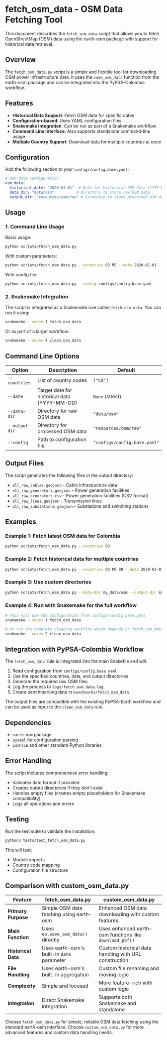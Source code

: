 # fetch_osm_data - OSM Data Fetching Tool

This document describes the `fetch_osm_data` script that allows you to fetch OpenStreetMap (OSM) data using the earth-osm package with support for historical data retrieval.

## Overview

The `fetch_osm_data.py` script is a simple and flexible tool for downloading OSM power infrastructure data. It uses the `save_osm_data` function from the earth-osm package and can be integrated into the PyPSA-Colombia workflow.

## Features

- **Historical Data Support**: Fetch OSM data for specific dates
- **Configuration-based**: Uses YAML configuration files
- **Snakemake Integration**: Can be run as part of a Snakemake workflow
- **Command Line Interface**: Also supports standalone command-line usage
- **Multiple Country Support**: Download data for multiple countries at once

## Configuration

Add the following section to your `configs/config.base.yaml`:

```yaml
# OSM data configuration
osm_data:
  historical_date: "2020-01-01"  # Date for historical OSM data (YYYY-MM-DD format)
  data_dir: "data/osm"          # Directory to store raw OSM data
  output_dir: "resources/osm/raw" # Directory to store processed OSM data
```

## Usage

### 1. Command Line Usage

Basic usage:
```bash
python scripts/fetch_osm_data.py
```

With custom parameters:
```bash
python scripts/fetch_osm_data.py --countries CO PE --date 2020-01-01 --data-dir data/osm --output-dir resources/osm/raw
```

With config file:
```bash
python scripts/fetch_osm_data.py --config configs/config.base.yaml
```

### 2. Snakemake Integration

The script is integrated as a Snakemake rule called `fetch_osm_data`. You can run it using:

```bash
snakemake --cores 1 fetch_osm_data
```

Or as part of a larger workflow:
```bash
snakemake --cores 4 clean_osm_data
```

## Command Line Options

| Option | Description | Default |
|--------|-------------|---------|
| `--countries` | List of country codes | `["CO"]` |
| `--date` | Target date for historical data (YYYY-MM-DD) | `None` (latest) |
| `--data-dir` | Directory for raw OSM data | `"data/osm"` |
| `--output-dir` | Directory for processed OSM data | `"resources/osm/raw"` |
| `--config` | Path to configuration file | `"configs/config.base.yaml"` |

## Output Files

The script generates the following files in the output directory:

- `all_raw_cables.geojson` - Cable infrastructure data
- `all_raw_generators.geojson` - Power generation facilities
- `all_raw_generators.csv` - Power generation facilities (CSV format)
- `all_raw_lines.geojson` - Transmission lines
- `all_raw_substations.geojson` - Substations and switching stations

## Examples

### Example 1: Fetch latest OSM data for Colombia
```bash
python scripts/fetch_osm_data.py --countries CO
```

### Example 2: Fetch historical data for multiple countries
```bash
python scripts/fetch_osm_data.py --countries CO PE BR --date 2020-01-01
```

### Example 3: Use custom directories
```bash
python scripts/fetch_osm_data.py --data-dir my_data/osm --output-dir my_output/osm
```

### Example 4: Run with Snakemake for the full workflow
```bash
# This will use the configuration from configs/config.base.yaml
snakemake --cores 1 fetch_osm_data

# Or run the complete cleaning workflow which depends on fetch_osm_data
snakemake --cores 2 clean_osm_data
```

## Integration with PyPSA-Colombia Workflow

The `fetch_osm_data` rule is integrated into the main Snakefile and will:

1. Read configuration from `configs/config.base.yaml`
2. Use the specified countries, date, and output directories
3. Generate the required raw OSM files
4. Log the process to `logs/fetch_osm_data.log`
5. Create benchmarking data in `benchmarks/fetch_osm_data`

The output files are compatible with the existing PyPSA-Earth workflow and can be used as input to the `clean_osm_data` rule.

## Dependencies

- `earth-osm` package
- `pyyaml` for configuration parsing
- `pathlib` and other standard Python libraries

## Error Handling

The script includes comprehensive error handling:

- Validates date format if provided
- Creates output directories if they don't exist
- Handles empty files (creates empty placeholders for Snakemake compatibility)
- Logs all operations and errors

## Testing

Run the test suite to validate the installation:

```bash
python3 tests/test_fetch_osm_data.py
```

This will test:
- Module imports
- Country code mapping
- Configuration file structure

## Comparison with custom_osm_data.py

| Feature | fetch_osm_data.py | custom_osm_data.py |
|---------|-------------------|-------------------|
| **Primary Purpose** | Simple OSM data fetching using earth-osm | Enhanced OSM data downloading with custom features |
| **Main Function** | Uses `eo.save_osm_data()` directly | Uses enhanced earth-osm functions like `download_pbf()` |
| **Historical Data** | Uses earth-osm's built-in `date` parameter | Custom historical data handling with URL construction |
| **File Handling** | Uses earth-osm's built-in aggregation | Custom file renaming and moving logic |
| **Complexity** | Simple and focused | More feature-rich with custom logic |
| **Integration** | Direct Snakemake integration | Supports both Snakemake and standalone |

Choose `fetch_osm_data.py` for simple, reliable OSM data fetching using the standard earth-osm interface. Choose `custom_osm_data.py` for more advanced features and custom data handling needs.
